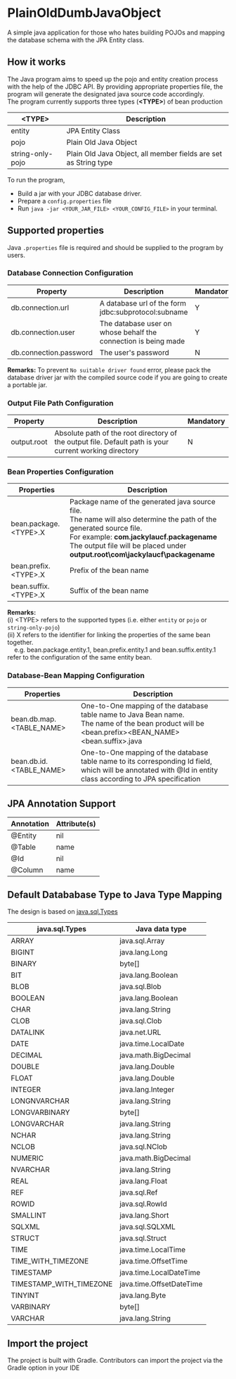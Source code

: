 # PlainOldDumbJavaObject
A simple java application for those who hates building POJOs and mapping the database schema with the JPA Entity class.

## How it works

The Java program aims to speed up the pojo and entity creation process with the help of the JDBC API. By providing appropriate properties file, the program will generate the designated java source code accordingly.
<br>
The program currently supports three types (<b>\<TYPE\></b>) of bean production

| \<TYPE\> | Description |
| -------- | ----------- |
| entity | JPA Entity Class |
| pojo | Plain Old Java Object |
| string-only-pojo | Plain Old Java Object, all member fields are set as String type |

To run the program, 
<br>

 + Build a jar with your JDBC database driver.
 + Prepare a `config.properties` file 
 + Run `java -jar <YOUR_JAR_FILE> <YOUR_CONFIG_FILE>` in your terminal.

## Supported properties
Java `.properties` file is required and should be supplied to the program by users.

### Database Connection Configuration
| Property | Description | Mandatory |
| -------- | ----------- | --------- |
| db.connection.url | A database url of the form jdbc:subprotocol:subname | Y |
| db.connection.user | The database user on whose behalf the connection is being made | Y | 
| db.connection.password | The user's password | N |

<b>Remarks:</b> To prevent `No suitable driver found` error, please pack the database driver jar with the compiled source code if you are going to create a portable jar.

### Output File Path Configuration
| Property | Description | Mandatory |
| -------- | ----------- | --------- |
| output.root | Absolute path of the root directory of the output file. Default path is your current working directory | N |


### Bean Properties Configuration
| Properties | Description |
| ---------- | ----------- |
| bean.package.\<TYPE\>.X | Package name of the generated java source file. <br> The name will also determine the path of the generated source file. <br> For example: <b>com.jackylaucf.packagename</b> <br> The output file will be placed under <b>output.root\com\jackylaucf\packagename</b> |
| bean.prefix.\<TYPE\>.X | Prefix of the bean name |
| bean.suffix.\<TYPE\>.X | Suffix of the bean name |

<b>Remarks: </b> 
<br> (i) \<TYPE\> refers to the supported types (i.e. either `entity` or `pojo` or `string-only-pojo`)
<br> (ii) X refers to the identifier for linking the properties of the same bean together.
<br>&nbsp;&nbsp;&nbsp;  e.g. bean.package.entity.1, bean.prefix.entity.1 and bean.suffix.entity.1 refer to the configuration of the same entity bean. 

### Database-Bean Mapping Configuration
| Properties | Description |
| ---------- | ----------- |
| bean.db.map.\<TABLE_NAME\> | One-to-One mapping of the database table name to Java Bean name. <br> The name of the bean product will be \<bean.prefix\>\<BEAN_NAME\>\<bean.suffix\>.java
| bean.db.id.\<TABLE_NAME\> | One-to-One mapping of the database table name to its corresponding Id field, which will be annotated with @Id in entity class according to JPA specification |

## JPA Annotation Support
| Annotation | Attribute(s) |
| ---------- | ------------ |
| @Entity | nil |
| @Table | name |
| @Id | nil |
| @Column | name |

## Default Datababase Type to Java Type Mapping
The design is based on <a href="https://docs.oracle.com/javase/8/docs/api/java/sql/Types.html">java.sql.Types</href></a>
<br>

| java.sql.Types | Java data type |
| -------------- | -------------- |
| ARRAY | java.sql.Array |
| BIGINT | java.lang.Long |
| BINARY | byte[] |
| BIT | java.lang.Boolean |
| BLOB | java.sql.Blob |
| BOOLEAN | java.lang.Boolean |
| CHAR | java.lang.String |
| CLOB | java.sql.Clob |
| DATALINK | java.net.URL |
| DATE | java.time.LocalDate |
| DECIMAL | java.math.BigDecimal |
| DOUBLE | java.lang.Double |
| FLOAT | java.lang.Double |
| INTEGER | java.lang.Integer |
| LONGNVARCHAR | java.lang.String |
| LONGVARBINARY | byte[] |
| LONGVARCHAR | java.lang.String |
| NCHAR | java.lang.String |
| NCLOB | java.sql.NClob |
| NUMERIC | java.math.BigDecimal |
| NVARCHAR | java.lang.String |
| REAL | java.lang.Float |
| REF | java.sql.Ref |
| ROWID | java.sql.RowId |
| SMALLINT | java.lang.Short |
| SQLXML | java.sql.SQLXML |
| STRUCT | java.sql.Struct |
| TIME | java.time.LocalTime |
| TIME_WITH_TIMEZONE | java.time.OffsetTime |
| TIMESTAMP | java.time.LocalDateTime |
| TIMESTAMP_WITH_TIMEZONE | java.time.OffsetDateTime |
| TINYINT | java.lang.Byte |
| VARBINARY | byte[] |
| VARCHAR | java.lang.String |

## Import the project
The project is built with Gradle. Contributors can import the project via the Gradle option in your IDE


